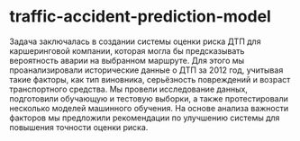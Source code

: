 # traffic-accident-prediction-model

Задача заключалась в создании системы оценки риска ДТП для каршеринговой компании, которая могла бы предсказывать вероятность аварии на выбранном маршруте. Для этого мы проанализировали исторические данные о ДТП за 2012 год, учитывая такие факторы, как тип виновника, серьёзность повреждений и возраст транспортного средства. Мы провели исследование данных, подготовили обучающую и тестовую выборки, а также протестировали несколько моделей машинного обучения. На основе анализа важности факторов мы предложили рекомендации по улучшению системы для повышения точности оценки риска.
